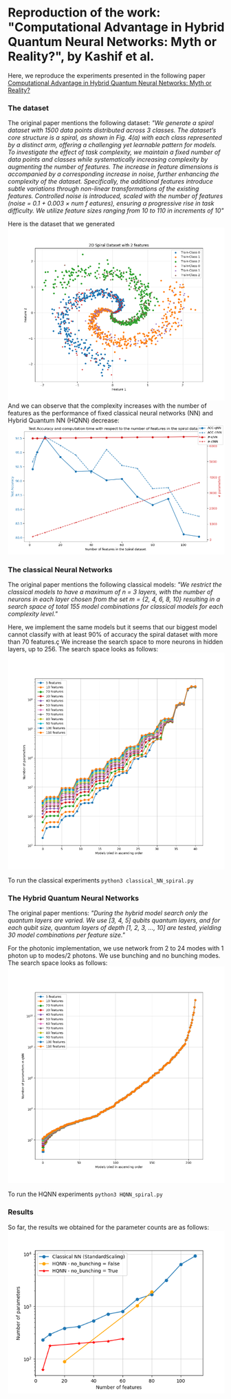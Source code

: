 # Reproduction of the work: "Computational Advantage in Hybrid Quantum Neural Networks: Myth or Reality?", by Kashif et al.

Here, we reproduce the experiments presented in the following paper [Computational Advantage in Hybrid Quantum Neural Networks: Myth or Reality?](https://arxiv.org/abs/2412.04991)

### The dataset
The original paper mentions the following dataset: _"We generate a spiral dataset with 1500 data points distributed across 3 classes. The dataset’s core structure is a spiral, as shown in Fig. 4(a) with each class represented by a distinct arm, offering a challenging yet learnable pattern for models. To investigate the effect of task complexity, we maintain a fixed number of data points and classes while systematically increasing complexity by augmenting the number of features. The increase in feature dimensions is accompanied by a corresponding increase in noise, further enhancing the complexity of the dataset. Specifically, the additional features introduce subtle variations through non-linear transformations of the existing features. Controlled noise is introduced, scaled with the number of features (noise = 0.1 + 0.003 × num f eatures), ensuring a progressive rise in task difficulty. We utilize feature sizes ranging from 10 to 110 in increments of 10"_

Here is the dataset that we generated
![First 2 features of the Spiral dataset](./assets/blobs_dataset.png)
And we can observe that the complexity increases with the number of features as the performance of fixed classical neural networks (NN) and Hybrid Quantum NN (HQNN) decrease:
![Performance with respect to feature size](./assets/features_plot.png)

### The classical Neural Networks
The original paper mentions the following classical models: _"We restrict the classical models to have a maximum of n = 3 layers, with the number of neurons in each layer chosen from the set m = {2, 4, 6, 8, 10} resulting in a search space of total 155 model combinations for classical models for each complexity level."_

Here, we implement the same models but it seems that our biggest model cannot classify with at least 90% of accuracy the spiral dataset with more than 70 features.ç
We increase the search space to more neurons in hidden layers, up to 256.
The search space looks as follows:
![Search space for the classical NN](./assets/cl_NN_params.png)

To run the classical experiments ```python3 classical_NN_spiral.py``` 

### The Hybrid Quantum Neural Networks
The original paper mentions: _"During the hybrid model search only the quantum layers are varied. We use [3, 4, 5] qubits quantum layers, and for each qubit size, quantum layers of depth [1, 2, 3, ..., 10] are tested, yielding 30 model combinations per feature size."_

For the photonic implementation, we use network from 2 to 24 modes with 1 photon up to modes/2 photons. We use bunching and no bunching modes.
The search space looks as follows:
![Search space for the HQNN](./assets/HQNN_params.png)

To run the HQNN experiments ```python3 HQNN_spiral.py``` 

### Results
So far, the results we obtained for the parameter counts are as follows:
![Results parameters](./assets/SpiralExp.png)
